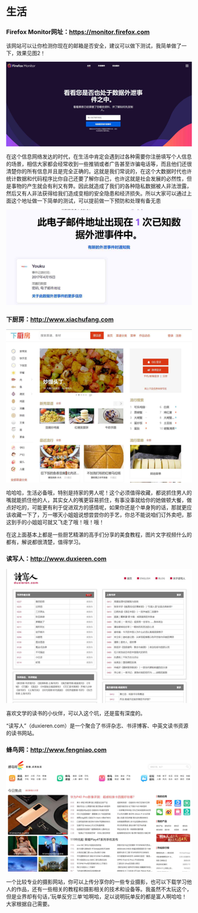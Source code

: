 # 生活

### Firefox Monitor网址：https://monitor.firefox.com

该网站可以让你检测你现在的邮箱是否安全，建议可以做下测试，我简单做了一下，效果见图2！

![](../../img/self/1.jpg)

​	在这个信息网络发达的时代，在生活中肯定会遇到过各种需要你注册填写个人信息的场景，相信大家都会经常收到一些推销或者广告甚至诈骗电话等，而且他们还很清楚你的所有信息并且是完全正确的。这就是我们常说的，在这个大数据时代也许统计数据和代码程序比你自己还要了解你自己，也许这就是社会发展的必然性，但是事物的产生就会有利又有弊。因此就造成了我们的各种隐私数据被人非法泄露，然后又有人非法获得给我们造成变相的安全隐患和经济损失。所以大家可以通过上面这个地址做一下简单的测试，可以提前做一下预防和处理有备无患

![](../../img/self/2.jpg)



### 下厨房：<http://www.xiachufang.com>

![](../../img/self/3.jpg)

​	哈哈哈，生活必备哦，特别是持家的男人呢！这个必须值得收藏，都说抓住男人的嘴就能抓住他的人，其实女人的嘴更容易抓住，有事没事就给你的她做顿大餐，做点好吃的，可能更有利于促进双方的感情呢，如果你还是个单身狗的话，那就更应该收藏一下了，万一哪天小姐姐说想尝尝你的手艺，你总不能说咱们订外卖吧，那这到手的小姐姐可就又飞走了哦！哦！哦！

​	在这上面基本上都是一些厨艺精湛的高手们分享的美食教程，图片文字视频什么的都有，解说都很清楚，值得学习。



### 读写人：<http://www.duxieren.com>

![](../../img/self/4.jpg)

喜欢文学的读书的小伙伴，可以入这个坑，还是蛮有深度的。

“读写人”（duxieren.com）是一个聚合了书评杂志、书评博客、中英文读书资源的读书网站。

### 蜂鸟网：<http://www.fengniao.com>

![](../../img/self/5.jpg)

一个比较专业的摄影网站，你可以上传分享你的一些专业摄影，也可以下载学习他人的作品，还有一些相关的教程和摄影相关的技术和设备等。我虽然不太玩这个，但是业界却有句话，’玩单反穷三单‘哈啊哈，足以说明玩单反的都是富人啊哈哈！大家根据自己需要。
